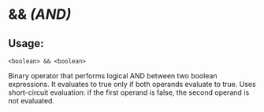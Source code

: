# && *(AND)*

## Usage:
```cedar
<boolean> && <boolean>
```

Binary operator that performs logical AND between two boolean expressions. It evaluates
to true only if both operands evaluate to true. Uses short-circuit evaluation: if the
first operand is false, the second operand is not evaluated.

